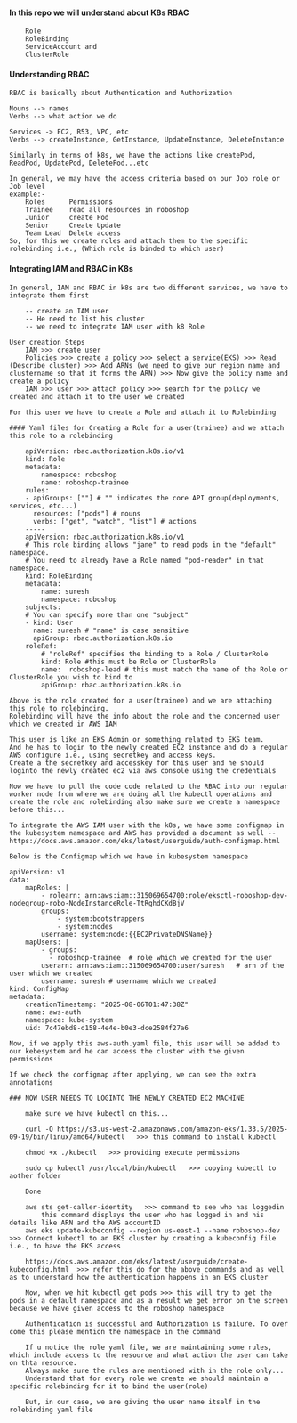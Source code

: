 #### In this repo we will understand about K8s RBAC
        Role
        RoleBinding
        ServiceAccount and 
        ClusterRole

#### Understanding RBAC

    RBAC is basically about Authentication and Authorization

    Nouns --> names
    Verbs --> what action we do

    Services -> EC2, R53, VPC, etc
    Verbs --> createInstance, GetInstance, UpdateInstance, DeleteInstance

    Similarly in terms of k8s, we have the actions like createPod, ReadPod, UpdatePod, DeletePod...etc

    In general, we may have the access criteria based on our Job role or Job level
    example:-
        Roles	   Permissions
        Trainee	   read all resources in roboshop
        Junior	   create Pod
        Senior	   Create Update
        Team Lead  Delete access
    So, for this we create roles and attach them to the specific rolebinding i.e., (Which role is binded to which user)

#### Integrating IAM and RBAC in K8s

    In general, IAM and RBAC in k8s are two different services, we have to integrate them first

        -- create an IAM user
        -- He need to list his cluster
        -- we need to integrate IAM user with k8 Role

    User creation Steps
        IAM >>> create user
        Policies >>> create a policy >>> select a service(EKS) >>> Read (Describe cluster) >>> Add ARNs (we need to give our region name and clustername so that it forms the ARN) >>> Now give the policy name and create a policy
        IAM >>> user >>> attach policy >>> search for the policy we created and attach it to the user we created
    
    For this user we have to create a Role and attach it to Rolebinding

    #### Yaml files for Creating a Role for a user(trainee) and we attach this role to a rolebinding

        apiVersion: rbac.authorization.k8s.io/v1
        kind: Role
        metadata:
            namespace: roboshop
            name: roboshop-trainee
        rules:
        - apiGroups: [""] # "" indicates the core API group(deployments, services, etc...)
          resources: ["pods"] # nouns
          verbs: ["get", "watch", "list"] # actions
        -----
        apiVersion: rbac.authorization.k8s.io/v1
        # This role binding allows "jane" to read pods in the "default" namespace.
        # You need to already have a Role named "pod-reader" in that namespace.
        kind: RoleBinding
        metadata:
            name: suresh
            namespace: roboshop
        subjects:
        # You can specify more than one "subject"
        - kind: User
          name: suresh # "name" is case sensitive
          apiGroup: rbac.authorization.k8s.io
        roleRef:
            # "roleRef" specifies the binding to a Role / ClusterRole
            kind: Role #this must be Role or ClusterRole
            name:  roboshop-lead # this must match the name of the Role or ClusterRole you wish to bind to
            apiGroup: rbac.authorization.k8s.io

    Above is the role created for a user(trainee) and we are attaching this role to rolebinding.
    Rolebinding will have the info about the role and the concerned user which we created in AWS IAM

    This user is like an EKS Admin or something related to EKS team.
    And he has to login to the newly created EC2 instance and do a regular AWS configure i.e., using secretkey and access keys.
    Create a the secretkey and accesskey for this user and he should loginto the newly created ec2 via aws console using the credentials

    Now we have to pull the code code related to the RBAC into our regular worker node from where we are doing all the kubectl operations and create the role and rolebinding also make sure we create a namespace before this...

    To integrate the AWS IAM user with the k8s, we have some configmap in the kubesystem namespace and AWS has provided a document as well -- https://docs.aws.amazon.com/eks/latest/userguide/auth-configmap.html

    Below is the Configmap which we have in kubesystem namespace 

    apiVersion: v1
    data:
        mapRoles: |
            - rolearn: arn:aws:iam::315069654700:role/eksctl-roboshop-dev-nodegroup-robo-NodeInstanceRole-TtRghdCKdBjV
            groups:
                - system:bootstrappers
                - system:nodes
            username: system:node:{{EC2PrivateDNSName}}
        mapUsers: |
            - groups:
              - roboshop-trainee  # role which we created for the user
            userarn: arn:aws:iam::315069654700:user/suresh   # arn of the user which we created
            username: suresh # username which we created
    kind: ConfigMap
    metadata:
        creationTimestamp: "2025-08-06T01:47:38Z"
        name: aws-auth
        namespace: kube-system
        uid: 7c47ebd8-d158-4e4e-b0e3-dce2584f27a6

    Now, if we apply this aws-auth.yaml file, this user will be added to our kebesystem and he can access the cluster with the given permissions

    If we check the configmap after applying, we can see the extra annotations

    ### NOW USER NEEDS TO LOGINTO THE NEWLY CREATED EC2 MACHINE

        make sure we have kubectl on this...

        curl -O https://s3.us-west-2.amazonaws.com/amazon-eks/1.33.5/2025-09-19/bin/linux/amd64/kubectl   >>> this command to install kubectl

        chmod +x ./kubectl   >>> providing execute permissions

        sudo cp kubectl /usr/local/bin/kubectl   >>> copying kubectl to aother folder

        Done

        aws sts get-caller-identity   >>> command to see who has loggedin
            this command displays the user who has logged in and his details like ARN and the AWS accountID
        aws eks update-kubeconfig --region us-east-1 --name roboshop-dev  >>> Connect kubectl to an EKS cluster by creating a kubeconfig file i.e., to have the EKS access

        https://docs.aws.amazon.com/eks/latest/userguide/create-kubeconfig.html  >>> refer this do for the above commands and as well as to understand how the authentication happens in an EKS cluster 

        Now, when we hit kubectl get pods >>> this will try to get the pods in a default namespace and as a result we get error on the screen because we have given access to the roboshop namespace

        Authentication is successful and Authorization is failure. To over come this please mention the namespace in the command

        If u notice the role yaml file, we are maintaining some rules, which include access to the resource and what action the user can take on thta resource.
        Always make sure the rules are mentioned with in the role only...
        Understand that for every role we create we should maintain a specific rolebinding for it to bind the user(role)

        But, in our case, we are giving the user name itself in the rolebinding yaml file

        




